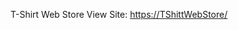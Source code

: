 T-Shirt Web Store
View Site: [https://TShittWebStore/](https://643355f1db504a114736d6a7--beautiful-entremet-97fe41.netlify.app/)
